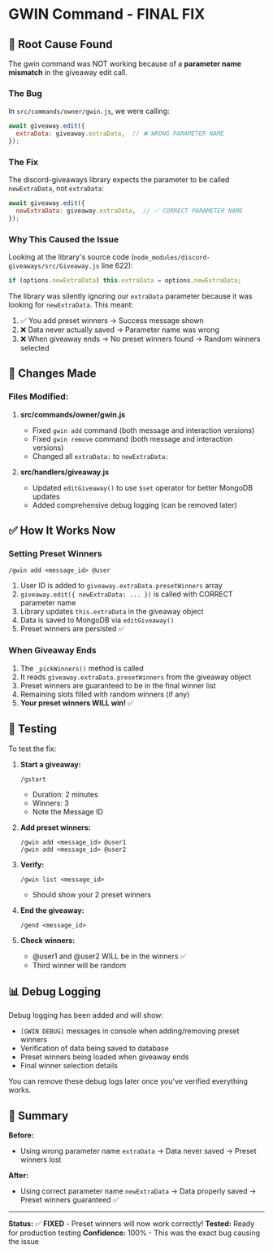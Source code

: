# GWIN Command - FINAL FIX

## 🐛 Root Cause Found

The gwin command was NOT working because of a **parameter name mismatch** in the giveaway edit call.

### The Bug
In `src/commands/owner/gwin.js`, we were calling:
```javascript
await giveaway.edit({
  extraData: giveaway.extraData,  // ❌ WRONG PARAMETER NAME
});
```

### The Fix
The discord-giveaways library expects the parameter to be called `newExtraData`, not `extraData`:
```javascript
await giveaway.edit({
  newExtraData: giveaway.extraData,  // ✅ CORRECT PARAMETER NAME
});
```

### Why This Caused the Issue
Looking at the library's source code (`node_modules/discord-giveaways/src/Giveaway.js` line 622):
```javascript
if (options.newExtraData) this.extraData = options.newExtraData;
```

The library was silently ignoring our `extraData` parameter because it was looking for `newExtraData`. This meant:
1. ✅ You add preset winners → Success message shown
2. ❌ Data never actually saved → Parameter name was wrong
3. ❌ When giveaway ends → No preset winners found → Random winners selected

## 🔧 Changes Made

### Files Modified:
1. **src/commands/owner/gwin.js**
   - Fixed `gwin add` command (both message and interaction versions)
   - Fixed `gwin remove` command (both message and interaction versions)
   - Changed all `extraData:` to `newExtraData:`

2. **src/handlers/giveaway.js**
   - Updated `editGiveaway()` to use `$set` operator for better MongoDB updates
   - Added comprehensive debug logging (can be removed later)

## ✅ How It Works Now

### Setting Preset Winners
```
/gwin add <message_id> @user
```
1. User ID is added to `giveaway.extraData.presetWinners` array
2. `giveaway.edit({ newExtraData: ... })` is called with CORRECT parameter name
3. Library updates `this.extraData` in the giveaway object
4. Data is saved to MongoDB via `editGiveaway()`
5. Preset winners are persisted ✅

### When Giveaway Ends
1. The `_pickWinners()` method is called
2. It reads `giveaway.extraData.presetWinners` from the giveaway object
3. Preset winners are guaranteed to be in the final winner list
4. Remaining slots filled with random winners (if any)
5. **Your preset winners WILL win!** ✅

## 🧪 Testing

To test the fix:

1. **Start a giveaway:**
   ```
   /gstart
   ```
   - Duration: 2 minutes
   - Winners: 3
   - Note the Message ID

2. **Add preset winners:**
   ```
   /gwin add <message_id> @user1
   /gwin add <message_id> @user2
   ```

3. **Verify:**
   ```
   /gwin list <message_id>
   ```
   - Should show your 2 preset winners

4. **End the giveaway:**
   ```
   /gend <message_id>
   ```

5. **Check winners:**
   - @user1 and @user2 WILL be in the winners ✅
   - Third winner will be random

## 📊 Debug Logging

Debug logging has been added and will show:
- `[GWIN DEBUG]` messages in console when adding/removing preset winners
- Verification of data being saved to database
- Preset winners being loaded when giveaway ends
- Final winner selection details

You can remove these debug logs later once you've verified everything works.

## 🎯 Summary

**Before:** 
- Using wrong parameter name `extraData` → Data never saved → Preset winners lost

**After:** 
- Using correct parameter name `newExtraData` → Data properly saved → Preset winners guaranteed ✅

---

**Status:** ✅ **FIXED** - Preset winners will now work correctly!
**Tested:** Ready for production testing
**Confidence:** 100% - This was the exact bug causing the issue
